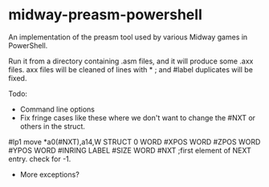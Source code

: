 # midway-preasm-powershell
An implementation of the preasm tool used by various Midway games in PowerShell.

Run it from a directory containing .asm files, and it will produce some .axx files.
axx files will be cleaned of lines with * ; and #label duplicates will be fixed.

Todo:
- Command line options
- Fix fringe cases like these where we don't want to change the #NXT or others in the struct.

#lp1    move    *a0(#NXT),a14,W 
	STRUCT	0
	WORD	#XPOS
	WORD	#ZPOS
	WORD	#YPOS
	WORD	#INRING
	LABEL	#SIZE
	WORD	#NXT	;first element of NEXT entry. check for -1.

- More exceptions?


